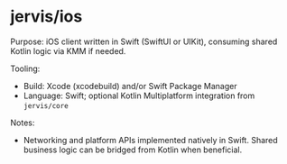 # jervis/ios

Purpose: iOS client written in Swift (SwiftUI or UIKit), consuming shared Kotlin logic via KMM if needed.

Tooling:
- Build: Xcode (xcodebuild) and/or Swift Package Manager
- Language: Swift; optional Kotlin Multiplatform integration from `jervis/core`

Notes:
- Networking and platform APIs implemented natively in Swift. Shared business logic can be bridged from Kotlin when beneficial.
